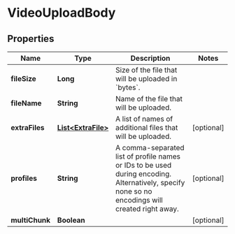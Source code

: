 
# VideoUploadBody

## Properties
Name | Type | Description | Notes
------------ | ------------- | ------------- | -------------
**fileSize** | **Long** | Size of the file that will be uploaded in &#x60;bytes&#x60;. | 
**fileName** | **String** | Name of the file that will be uploaded. | 
**extraFiles** | [**List&lt;ExtraFile&gt;**](ExtraFile.md) | A list of names of additional files that will be uploaded. |  [optional]
**profiles** | **String** | A comma-separated list of profile names or IDs to be used during encoding. Alternatively, specify none so no encodings will created right away. |  [optional]
**multiChunk** | **Boolean** |  |  [optional]



